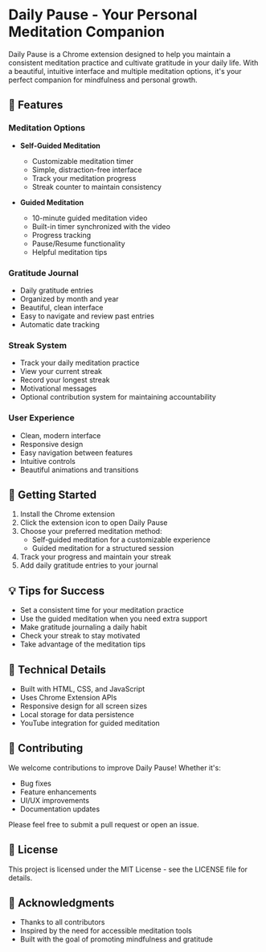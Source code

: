 # Daily Pause - Your Personal Meditation Companion

Daily Pause is a Chrome extension designed to help you maintain a consistent meditation practice and cultivate gratitude in your daily life. With a beautiful, intuitive interface and multiple meditation options, it's your perfect companion for mindfulness and personal growth.

## 🌟 Features

### Meditation Options

- **Self-Guided Meditation**

  - Customizable meditation timer
  - Simple, distraction-free interface
  - Track your meditation progress
  - Streak counter to maintain consistency

- **Guided Meditation**
  - 10-minute guided meditation video
  - Built-in timer synchronized with the video
  - Progress tracking
  - Pause/Resume functionality
  - Helpful meditation tips

### Gratitude Journal

- Daily gratitude entries
- Organized by month and year
- Beautiful, clean interface
- Easy to navigate and review past entries
- Automatic date tracking

### Streak System

- Track your daily meditation practice
- View your current streak
- Record your longest streak
- Motivational messages
- Optional contribution system for maintaining accountability

### User Experience

- Clean, modern interface
- Responsive design
- Easy navigation between features
- Intuitive controls
- Beautiful animations and transitions

## 🚀 Getting Started

1. Install the Chrome extension
2. Click the extension icon to open Daily Pause
3. Choose your preferred meditation method:
   - Self-guided meditation for a customizable experience
   - Guided meditation for a structured session
4. Track your progress and maintain your streak
5. Add daily gratitude entries to your journal

## 💡 Tips for Success

- Set a consistent time for your meditation practice
- Use the guided meditation when you need extra support
- Make gratitude journaling a daily habit
- Check your streak to stay motivated
- Take advantage of the meditation tips

## 🔧 Technical Details

- Built with HTML, CSS, and JavaScript
- Uses Chrome Extension APIs
- Responsive design for all screen sizes
- Local storage for data persistence
- YouTube integration for guided meditation

## 🤝 Contributing

We welcome contributions to improve Daily Pause! Whether it's:

- Bug fixes
- Feature enhancements
- UI/UX improvements
- Documentation updates

Please feel free to submit a pull request or open an issue.

## 📝 License

This project is licensed under the MIT License - see the LICENSE file for details.

## 🙏 Acknowledgments

- Thanks to all contributors
- Inspired by the need for accessible meditation tools
- Built with the goal of promoting mindfulness and gratitude

